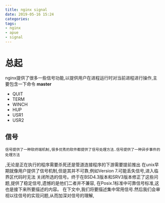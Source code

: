 ```yaml
---
title: nginx signal
date: 2019-05-16 15:24
categories: 
tags: 
- nginx
- apue
- signal
---
```


# 总起
nginx提供了很多一些信号功能,以提供用户在进程运行时对当前进程进行操作,主要包含一下命令
**master**
* QUIT
* TERM
* WINCH
* HUP
* USR1
* USR2

## 信号
    信号提供了一种软终端机制,很多优秀的软件都提供了信号处理方法.信号提供了一种异步事件的处理方法
,无论是正在执行的程序需要杀死还是管道连接程序的下游需要提前推出
    在unix早期就像用户提供了信号机制,但是其并不可靠,例如Version 7.可能丢失信号,进入临界区代码时无法
关闭所选的信号。终于在BSD4.3版本和SRV3版本修正了这些问题,提供了稳定信号,遗憾的是他们二者并不兼容,
在Posix.1标准中可靠信号标准,这也是接下来所要描述的内容。
    在下文中,我们将要描述集中常用信号.然后我们会审视以往信号的实现问题,从而加深对信号的理解,


